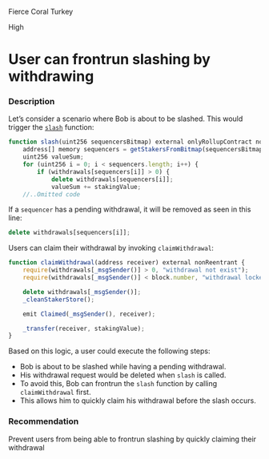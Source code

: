 Fierce Coral Turkey

High

# User can frontrun slashing by withdrawing

### Description
Let’s consider a scenario where Bob is about to be slashed. This would trigger the [`slash`](https://github.com/sherlock-audit/2024-08-morphl2/blob/main/morph/contracts/contracts/l1/staking/L1Staking.sol#L217-L246) function:

```javascript
function slash(uint256 sequencersBitmap) external onlyRollupContract nonReentrant returns (uint256) {
    address[] memory sequencers = getStakersFromBitmap(sequencersBitmap);
    uint256 valueSum;
    for (uint256 i = 0; i < sequencers.length; i++) {
        if (withdrawals[sequencers[i]] > 0) {
            delete withdrawals[sequencers[i]];
            valueSum += stakingValue;
    //..Omitted code
```

If a `sequencer` has a pending withdrawal, it will be removed as seen in this line:

```javascript
delete withdrawals[sequencers[i]];
```

Users can claim their withdrawal by invoking `claimWithdrawal`:

```javascript
function claimWithdrawal(address receiver) external nonReentrant {
    require(withdrawals[_msgSender()] > 0, "withdrawal not exist");
    require(withdrawals[_msgSender()] < block.number, "withdrawal locked");

    delete withdrawals[_msgSender()];
    _cleanStakerStore();

    emit Claimed(_msgSender(), receiver);

    _transfer(receiver, stakingValue);
}
```

Based on this logic, a user could execute the following steps:
- Bob is about to be slashed while having a pending withdrawal.
- His withdrawal request would be deleted when `slash` is called.
- To avoid this, Bob can frontrun the `slash` function by calling `claimWithdrawal` first.
- This allows him to quickly claim his withdrawal before the slash occurs.

### Recommendation
Prevent users from being able to frontrun slashing by quickly claiming their withdrawal
